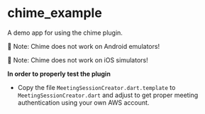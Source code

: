 # chime_example

A demo app for using the chime plugin.

🚩 Note: Chime does not work on Android emulators!

🚩 Note: Chime does not work on iOS simulators!

**In order to properly test the plugin**
* Copy the file ```MeetingSessionCreator.dart.template``` to ```MeetingSessionCreator.dart``` and adjust to get proper meeting authentication using your own AWS account.
